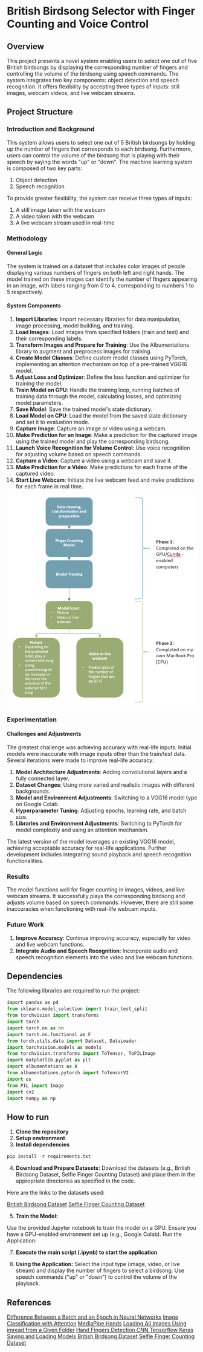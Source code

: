 # British Birdsong Selector with Finger Counting and Voice Control

## Overview

This project presents a novel system enabling users to select one out of five British birdsongs by displaying the corresponding number of fingers and controlling the volume of the birdsong using speech commands. The system integrates two key components: object detection and speech recognition. It offers flexibility by accepting three types of inputs: still images, webcam videos, and live webcam streams.

## Project Structure

### Introduction and Background

This system allows users to select one out of 5 British birdsongs by holding up the number of fingers that corresponds to each birdsong. Furthermore, users can control the volume of the birdsong that is playing with their speech by saying the words "up" or "down". The machine learning system is composed of two key parts: 
1. Object detection 
2. Speech recognition

To provide greater flexibility, the system can receive three types of inputs:
1. A still image taken with the webcam
2. A video taken with the webcam
3. A live webcam stream used in real-time

### Methodology

#### General Logic

The system is trained on a dataset that includes color images of people displaying various numbers of fingers on both left and right hands. The model trained on these images can identify the number of fingers appearing in an image, with labels ranging from 0 to 4, corresponding to numbers 1 to 5 respectively.

#### System Components

1. **Import Libraries**: Import necessary libraries for data manipulation, image processing, model building, and training.
2. **Load Images**: Load images from specified folders (train and test) and their corresponding labels.
3. **Transform Images and Prepare for Training**: Use the Albumentations library to augment and preprocess images for training.
4. **Create Model Classes**: Define custom model classes using PyTorch, implementing an attention mechanism on top of a pre-trained VGG16 model.
5. **Adjust Loss and Optimizer**: Define the loss function and optimizer for training the model.
6. **Train Model on GPU**: Handle the training loop, running batches of training data through the model, calculating losses, and optimizing model parameters.
7. **Save Model**: Save the trained model's state dictionary.
8. **Load Model on CPU**: Load the model from the saved state dictionary and set it to evaluation mode.
9. **Capture Image**: Capture an image or video using a webcam.
10. **Make Prediction for an Image**: Make a prediction for the captured image using the trained model and play the corresponding birdsong.
11. **Launch Voice Recognition for Volume Control**: Use voice recognition for adjusting volume based on speech commands.
12. **Capture a Video**: Capture a video using a webcam and save it.
13. **Make Prediction for a Video**: Make predictions for each frame of the captured video.
14. **Start Live Webcam**: Initiate the live webcam feed and make predictions for each frame in real time.

![ ](/Images/structure.png)



### Experimentation

#### Challenges and Adjustments

The greatest challenge was achieving accuracy with real-life inputs. Initial models were inaccurate with image inputs other than the train/test data. Several iterations were made to improve real-life accuracy:

1. **Model Architecture Adjustments**: Adding convolutional layers and a fully connected layer.
2. **Dataset Changes**: Using more varied and realistic images with different backgrounds.
3. **Model and Environment Adjustments**: Switching to a VGG16 model type on Google Colab.
4. **Hyperparameter Tuning**: Adjusting epochs, learning rate, and batch size.
5. **Libraries and Environment Adjustments**: Switching to PyTorch for model complexity and using an attention mechanism.

The latest version of the model leverages an existing VGG16 model, achieving acceptable accuracy for real-life applications. Further development includes integrating sound playback and speech recognition functionalities.

### Results

The model functions well for finger counting in images, videos, and live webcam streams. It successfully plays the corresponding birdsong and adjusts volume based on speech commands. However, there are still some inaccuracies when functioning with real-life webcam inputs.

### Future Work

1. **Improve Accuracy**: Continue improving accuracy, especially for video and live webcam functions.
2. **Integrate Audio and Speech Recognition**: Incorporate audio and speech recognition elements into the video and live webcam functions.

## Dependencies

The following libraries are required to run the project:

```python
import pandas as pd
from sklearn.model_selection import train_test_split
from torchvision import transforms
import torch
import torch.nn as nn
import torch.nn.functional as F
from torch.utils.data import Dataset, DataLoader
import torchvision.models as models
from torchvision.transforms import ToTensor, ToPILImage
import matplotlib.pyplot as plt
import albumentations as A
from albumentations.pytorch import ToTensorV2
import os
from PIL import Image
import cv2
import numpy as np
```
## How to run

1. **Clone the repository**
2. **Setup environment**
3. **Install dependencies**
```python
pip install -r requirements.txt
```
4. **Download and Prepare Datasets:** Download the datasets (e.g., British Birdsong Dataset, Selfie Finger Counting Dataset) and place them in the appropriate directories as specified in the code.

Here are the links to the datasets used:

[British Birdsong Dataset](https://www.kaggle.com/datasets/rtatman/british-birdsong-dataset)
[Selfie Finger Counting Dataset](https://www.kaggle.com/datasets/zakitaleb/selfie-finger-counting?resource=download)

5. **Train the Model:**

Use the provided Jupyter notebook to train the model on a GPU. Ensure you have a GPU-enabled environment set up (e.g., Google Colab).
Run the Application:

7. **Execute the main script (.ipynb) to start the application**

8. **Using the Application:**
Select the input type (image, video, or live stream) and display the number of fingers to select a birdsong.
Use speech commands ("up" or "down") to control the volume of the playback.

## References

[Difference Between a Batch and an Epoch in Neural Networks](https://machinelearningmastery.com/difference-between-a-batch-and-an-epoch/)
[Image Classification with Attention](https://blog.paperspace.com/image-classification-with-attention/)
[MediaPipe Hands](https://github.com/google/mediapipe/blob/master/docs/solutions/hands.md)
[Loading All Images Using imread from a Given Folder](https://stackoverflow.com/questions/30230592/loading-all-images-using-imread-from-a-given-folder)
[Hand Fingers Detection CNN Tensorflow Keras](https://github.com/chauhanmahavir/Hand-Fingers-Detection-CNN-Tensorflow-Keras/blob/master/Fingers_Detection_CNN_Tensorflow_Keras.ipynb)
[Saving and Loading Models](https://pytorch.org/tutorials/beginner/saving_loading_models.html)
[British Birdsong Dataset](https://www.kaggle.com/datasets/rtatman/british-birdsong-dataset)
[Selfie Finger Counting Dataset](https://www.kaggle.com/datasets/zakitaleb/selfie-finger-counting?resource=download)



